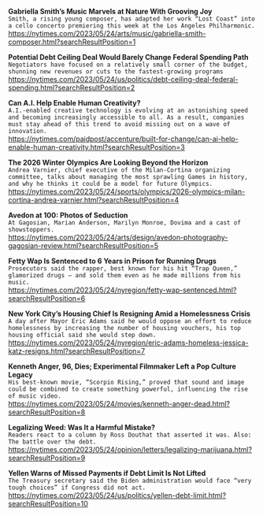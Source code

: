 **Gabriella Smith’s Music Marvels at Nature With Grooving Joy**\
`Smith, a rising young composer, has adapted her work “Lost Coast” into a cello concerto premiering this week at the Los Angeles Philharmonic.`\
https://nytimes.com/2023/05/24/arts/music/gabriella-smith-composer.html?searchResultPosition=1

**Potential Debt Ceiling Deal Would Barely Change Federal Spending Path**\
`Negotiators have focused on a relatively small corner of the budget, shunning new revenues or cuts to the fastest-growing programs`\
https://nytimes.com/2023/05/24/us/politics/debt-ceiling-deal-federal-spending.html?searchResultPosition=2

**Can A.I. Help Enable Human Creativity?**\
`A.I.-enabled creative technology is evolving at an astonishing speed and becoming increasingly accessible to all. As a result, companies must stay ahead of this trend to avoid missing out on a wave of innovation.`\
https://nytimes.com/paidpost/accenture/built-for-change/can-ai-help-enable-human-creativity.html?searchResultPosition=3

**The 2026 Winter Olympics Are Looking Beyond the Horizon**\
`Andrea Varnier, chief executive of the Milan-Cortina organizing committee, talks about managing the most sprawling Games in history, and why he thinks it could be a model for future Olympics.`\
https://nytimes.com/2023/05/24/sports/olympics/2026-olympics-milan-cortina-andrea-varnier.html?searchResultPosition=4

**Avedon at 100: Photos of Seduction**\
`At Gagosian, Marian Anderson, Marilyn Monroe, Dovima and a cast of showstoppers.`\
https://nytimes.com/2023/05/24/arts/design/avedon-photography-gagosian-review.html?searchResultPosition=5

**Fetty Wap Is Sentenced to 6 Years in Prison for Running Drugs**\
`Prosecutors said the rapper, best known for his hit “Trap Queen,” glamorized drugs — and sold them even as he made millions from his music.`\
https://nytimes.com/2023/05/24/nyregion/fetty-wap-sentenced.html?searchResultPosition=6

**New York City’s Housing Chief Is Resigning Amid a Homelessness Crisis**\
`A day after Mayor Eric Adams said he would oppose an effort to reduce homelessness by increasing the number of housing vouchers, his top housing official said she would step down.`\
https://nytimes.com/2023/05/24/nyregion/eric-adams-homeless-jessica-katz-resigns.html?searchResultPosition=7

**Kenneth Anger, 96, Dies; Experimental Filmmaker Left a Pop Culture Legacy**\
`His best-known movie, “Scorpio Rising,” proved that sound and image could be combined to create something powerful, influencing the rise of music video.`\
https://nytimes.com/2023/05/24/movies/kenneth-anger-dead.html?searchResultPosition=8

**Legalizing Weed: Was It a Harmful Mistake?**\
`Readers react to a column by Ross Douthat that asserted it was. Also: The battle over the debt.`\
https://nytimes.com/2023/05/24/opinion/letters/legalizing-marijuana.html?searchResultPosition=9

**Yellen Warns of Missed Payments if Debt Limit Is Not Lifted**\
`The Treasury secretary said the Biden administration would face “very tough choices” if Congress did not act.`\
https://nytimes.com/2023/05/24/us/politics/yellen-debt-limit.html?searchResultPosition=10

